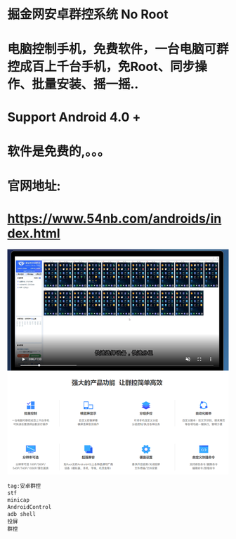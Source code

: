 # 掘金网安卓群控系统 No Root
# 电脑控制手机，免费软件，一台电脑可群控成百上千台手机，免Root、同步操作、批量安装、摇一摇..
# Support Android 4.0 +
# 软件是免费的,。。。
# 官网地址:
# https://www.54nb.com/androids/index.html

![截图](https://raw.githubusercontent.com/ji4ozhu/androids/master/androids.PNG)

```
tag:安卓群控
stf
minicap
AndroidControl
adb shell
投屏
群控
```
